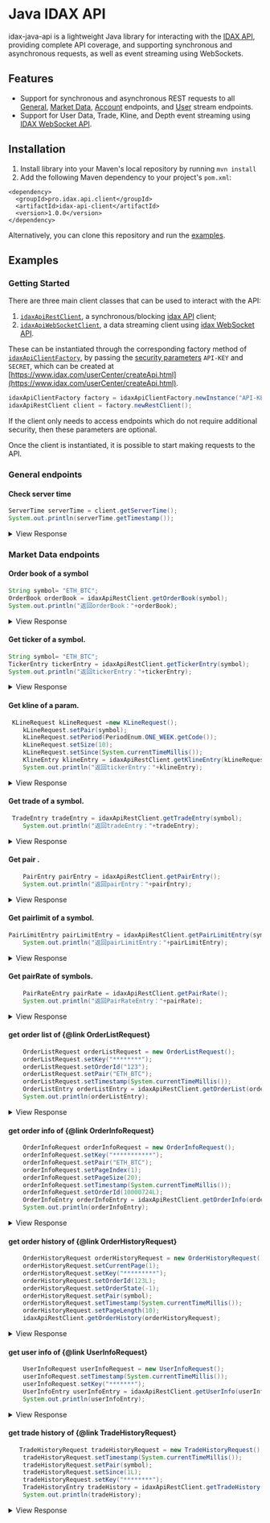 # Java IDAX API

idax-java-api is a lightweight Java library for interacting with the [IDAX API](https://www.idax.com/restapipub.html), providing complete API coverage, and supporting synchronous and asynchronous requests, as well as event streaming using WebSockets.

## Features
* Support for synchronous and asynchronous REST requests to all [General](https://www.idax.com/restapipub.html#user-content-general-endpoints), [Market Data](https://www.idax.com/restapipub.html#user-content-market-data-endpoints), [Account](https://www.idax.com/restapipub.html#user-content-account-endpoints) endpoints, and [User](https://www.idax.com/restapipub.html#user-content-user-data-stream-endpoints) stream endpoints.
* Support for User Data, Trade, Kline, and Depth event streaming using [IDAX WebSocket API](https://www.idax.com/restapipub.html#wss-endpoint).

## Installation
1. Install library into your Maven's local repository by running `mvn install`
2. Add the following Maven dependency to your project's `pom.xml`:
```
<dependency>
  <groupId>pro.idax.api.client</groupId>
  <artifactId>idax-api-client</artifactId>
  <version>1.0.0</version>
</dependency>
```

Alternatively, you can clone this repository and run the [examples](https://github.com/joaopsilva/idax-java-api/tree/master/src/test/java/com/idax/api/examples).

## Examples

### Getting Started

There are three main client classes that can be used to interact with the API:

1. [`idaxApiRestClient`](https://github.com/joaopsilva/idax-java-api/blob/master/src/main/java/com/idax/api/client/idaxApiRestClient.java), a synchronous/blocking [idax API](https://www.idax.com/restapipub.html) client;
2. [`idaxApiWebSocketClient`](https://github.com/joaopsilva/idax-java-api/blob/master/src/main/java/com/idax/api/client/idaxApiWebSocketClient.java), a data streaming client using [idax WebSocket API](https://www.idax.com/restapipub.html#wss-endpoint).

These can be instantiated through the corresponding factory method of [`idaxApiClientFactory`](https://github.com/joaopsilva/idax-java-api/blob/master/src/main/java/com/idax/api/client/idaxApiClientFactory.java), by passing the [security parameters](https://www.idax.com/restapipub.html#user-content-endpoint-security-type) `API-KEY` and `SECRET`, which can be created at [https://www.idax.com/userCenter/createApi.html](https://www.idax.com/userCenter/createApi.html).

```java
idaxApiClientFactory factory = idaxApiClientFactory.newInstance("API-KEY", "SECRET");
idaxApiRestClient client = factory.newRestClient();
```

If the client only needs to access endpoints which do not require additional security, then these parameters are optional.

Once the client is instantiated, it is possible to start making requests to the API.

### General endpoints


#### Check server time
```java
ServerTime serverTime = client.getServerTime();
System.out.println(serverTime.getTimestamp());
```
<details>
 <summary>View Response</summary>
 
```java
1508380346873
```
</details>

### Market Data endpoints

#### Order book of a symbol
```java
String symbol= "ETH_BTC";
OrderBook orderBook = idaxApiRestClient.getOrderBook(symbol);
System.out.println("返回orderBook："+orderBook);
```
<details>
 <summary>View Response</summary>
 
 ```java
```
</details>

#### Get ticker of a symbol.
```java
String symbol= "ETH_BTC";
TickerEntry tickerEntry = idaxApiRestClient.getTickerEntry(symbol);
System.out.println("返回tickerEntry："+tickerEntry);
```
<details>
 <summary>View Response</summary>
 
 ```java
返回tickerEntry：
TickerEntry{timestamp=1544008209324, code='10000', msg='Successful request processing', 
ticker=[Ticker(symbol=null, lastPrice=null, bidPrice=null, askPrice=null, 
open=0.99990000, high=11.00000000, low=0.05011800, last=11.00000000, vol=1094.37100000)]}
```
</details>

#### Get kline of a param.
```java
 KLineRequest kLineRequest =new KLineRequest();
    kLineRequest.setPair(symbol);
    kLineRequest.setPeriod(PeriodEnum.ONE_WEEK.getCode());
    kLineRequest.setSize(10);
    kLineRequest.setSince(System.currentTimeMillis());
    KlineEntry klineEntry = idaxApiRestClient.getKlineEntry(kLineRequest);
    System.out.println("返回tickerEntry："+klineEntry);
```
<details>
 <summary>View Response</summary>
 
 ```java
返回tickerEntry：
KlineEntry{timestamp=null, code='10000', 
kline=[[1538352000000,"0.04154200","1000000.00000000","0.04153100","0.04153900",
"95591.02800000"],[1543190400000,"0.05011800","11.00000000","0.05011800","11.00000000","31681.76300000"], 
[1543795200000,"0.05011800","11.00000000","0.05011800","11.00000000","1097.37100000"]]}
 
```
</details>

#### Get trade of a symbol.
```java
 TradeEntry tradeEntry = idaxApiRestClient.getTradeEntry(symbol);
    System.out.println("返回tradeEntry："+tradeEntry);
```
<details>
 <summary>View Response</summary>
 
 ```java
返回tradeEntry：
TradeEntry{code='10000', msg='Successful request processing',
 trades=[ Trade{timestamp=1542969741000, price='11.00000000', 
 id='7467ced9-d8b7-4d3c-8b3e-bdbe8939fa69', quantity='1000.00000000', maker='Buy'},
  Trade{timestamp=1543217526000, price='0.05011800', id='1183119a-d130-4591-9dcd-4af388a8a427', quantity='5.00000000', maker='Sell'}, Trade{timestamp=1543217591000, price='0.05011800', id='46dbcd39-95cf-4395-b642-35cc54073f79', quantity='2.00000000', maker='Sell'}, Trade{timestamp=1543225554000, price='11.00000000', id='aec3a971-2922-4758-825b-1d33dcbc5e05', quantity='1132.052', maker='Buy'}, Trade{timestamp=1543308305000, price='0.05011800', id='2bdbc36b-c969-48b6-927c-b810e834c6df', quantity='25019.91600000', maker='Sell'}, Trade{timestamp=1543312142000, price='11.00000000', id='75887abc-b1ae-4121-ac27-d590132e2776', quantity='0.069', maker='Buy'}, Trade{timestamp=1543312180000, price='11.00000000', id='dc2240a7-c98f-4aca-8db0-a9549c64d993', quantity='0.041', maker='Buy'}, Trade{timestamp=1543312272000, price='11.00000000', id='b3106776-7db4-439e-808e-52d493da3af9', quantity='2501.27', maker='Buy'}, Trade{timestamp=1543312371000, price='11.00000000', id='3abe5ce1-3b84-47c8-a669-cd22ecbb0607', quantity='6.06', maker='Buy'}, Trade{timestamp=1543312501000, price='0.05011800', id='feceb422-a4db-4878-a9f6-ca0d1d5ce955', quantity='1.00000000', maker='Sell'}, Trade{timestamp=1543390444000, price='0.05011800', id='a95c169e-ae0d-406f-a5a9-5304897591f5', quantity='5.00000000', maker='Sell'}, Trade{timestamp=1543390462000, price='0.05011800', id='f433b81e-e3a1-4ba5-bc22-f02f5c7f5125', quantity='10.00000000', maker='Sell'}, Trade{timestamp=1543390723000, price='0.05011800', id='f73fa870-20bf-4a0a-9df3-11364f31bc4d', quantity='5.00000000', maker='Sell'}, Trade{timestamp=1543390808000, price='0.05011800', id='ac06fa1d-46d0-468e-be5f-99199998a355', quantity='10.00000000', maker='Sell'}, Trade{timestamp=1543392562000, price='0.05011800', id='f54b735a-49cd-4143-a4de-891eca373202', quantity='0.65600000', maker='Sell'}, Trade{timestamp=1543458097000, price='0.05011800', id='c15b9537-9bfa-4b1a-af61-bb8ac0ee9d53', quantity='10.00000000', maker='Sell'}, Trade{timestamp=1543458119000, price='0.05011800', id='856bd876-f7c2-4325-9916-cbbde435e646', quantity='5.00000000', maker='Sell'}, Trade{timestamp=1543474049000, price='11.00000000', id='a209f01f-a1f7-4d6e-b2bc-e98c2d38f4ed', quantity='0.009', maker='Buy'}, Trade{timestamp=1543475061000, price='11.00000000', id='5b73fde5-f802-47ad-9d25-daf7159f7a67', quantity='0.09', maker='Buy'}, Trade{timestamp=1543475255000, price='11.00000000', id='961b1271-b317-4984-892b-d85c00d65959', quantity='674.791', maker='Buy'}, Trade{timestamp=1543475306000, price='0.05011800', id='086fad87-f306-4d05-b5e2-f6df587e23d6', quantity='0.00300000', maker='Sell'}, Trade{timestamp=1543475907000, price='11.00000000', id='a264570d-3875-4bc0-9931-aea54ff600ad', quantity='0.009', maker='Buy'}, Trade{timestamp=1543475943000, price='11.00000000', id='4611c8d7-0e07-4a5e-a00e-74d0adb72339', quantity='0.009', maker='Buy'}, Trade{timestamp=1543475986000, price='11.00000000', id='6fda6b53-0d74-40fa-bbdc-99eb5c8e4464', quantity='0.009', maker='Buy'}, Trade{timestamp=1543476776000, price='0.05011800', id='8baba86e-47c9-47df-a982-c0672ebba4c3', quantity='0.00200000', maker='Sell'}, Trade{timestamp=1543477082000, price='0.05011800', id='8dd70e58-909a-49f7-9679-ba20a2071e2c', quantity='10.00000000', maker='Sell'}, Trade{timestamp=1543477141000, price='11.00000000', id='26a6d1a8-e2eb-4e10-ba3c-45849273782b', quantity='0.234', maker='Buy'}, Trade{timestamp=1543477212000, price='0.05011800', id='b2a49b37-0fbf-48e5-bac6-d358551b1e2b', quantity='0.00100000', maker='Sell'}, Trade{timestamp=1543477237000, price='11.00000000', id='2f804288-a46c-4ab5-8b12-793ea1ff6f95', quantity='0.294', maker='Buy'}, Trade{timestamp=1543477621000, price='11.00000000', id='82c2f7d2-363e-45ca-92d2-384861578c5f', quantity='0.009', maker='Buy'}, Trade{timestamp=1543478352000, price='0.05011800', id='1b672cf7-d643-41e1-b352-b8447790802f', quantity='5.00000000', maker='Sell'}, Trade{timestamp=1543478426000, price='11.00000000', id='13a5677b-2c33-4d1a-999d-083553ff2945', quantity='5.00000000', maker='Buy'}, Trade{timestamp=1543482833000, price='11.00000000', id='aa19f763-aac0-433f-86dc-a4b358937efa', quantity='0.10000000', maker='Buy'}, Trade{timestamp=1543482852000, price='11.00000000', id='86a04453-d815-4034-a361-503f92a4807f', quantity='0.009', maker='Buy'}, Trade{timestamp=1543484376000, price='11.00000000', id='ad3ca337-f214-45ea-8dd6-4627939571be', quantity='0.009', maker='Buy'}, Trade{timestamp=1543485180000, price='0.05011800', id='19e16d1d-9fb7-4495-aded-0dd41ba2408b', quantity='0.52300000', maker='Sell'}, Trade{timestamp=1543485225000, price='11.00000000', id='542b437b-ec9b-423e-a974-9b6aeb4d562f', quantity='0.009', maker='Buy'}, Trade{timestamp=1543492440000, price='11.00000000', id='d4a924ba-be74-4d87-9ad1-7bf184dd802e', quantity='0.009', maker='Buy'}, Trade{timestamp=1543493672000, price='11.00000000', id='5db2f94e-d8b2-4be7-80d4-daca32176bb3', quantity='0.009', maker='Buy'}, Trade{timestamp=1543557413000, price='11.00000000', id='e5e66ca8-ac45-42c8-83b4-4cca85006f01', quantity='1874.94000000', maker='Buy'}, Trade{timestamp=1543559294000, price='11.00000000', id='ee8a8060-c168-4073-be2b-ca599359bfcb', quantity='397.63100000', maker='Sell'}, Trade{timestamp=1543822196000, price='0.05011800', id='7f4eb624-f087-40c2-a45a-70f8577c389d', quantity='1.00000000', maker='Sell'}, Trade{timestamp=1543830894000, price='11.00000000', id='4118baee-7cb2-480c-8747-770d8877cafa', quantity='1.00000000', maker='Buy'}, Trade{timestamp=1543893706000, price='0.05011800', id='bd9e529d-9cf8-4db9-84cf-27df64c78efe', quantity='1.00000000', maker='Sell'}, Trade{timestamp=1543988585000, price='0.99990000', id='fd3a22ea-80e9-4b95-8ab6-d0c7273f100e', quantity='2.00000000', maker='Sell'}, Trade{timestamp=1543988596000, price='0.99990000', id='a990265d-e48b-4fcc-8dae-bcd551e274c5', quantity='2.00000000', maker='Sell'}, Trade{timestamp=1543991596000, price='11.00000000', id='e95a385f-23be-48a9-9142-178d93ab918a', quantity='0.181', maker='Buy'}, Trade{timestamp=1543991650000, price='11.00000000', id='b5990786-0b29-405c-8a66-8d2e311d0945', quantity='0.181', maker='Buy'}, Trade{timestamp=1543992087000, price='3.00000000', id='b2e7927f-d19d-4505-988b-396695163fc1', quantity='2.00000000', maker='Sell'}, Trade{timestamp=1543992107000, price='3.00000000', id='f400c5ea-c7bc-477f-9f61-a8aba4579ed1', quantity='1.00000000', maker='Sell'}, Trade{timestamp=1543992107000, price='0.99990000', id='b31f64ed-71ea-4f80-a789-c844bcae1b37', quantity='1.00000000', maker='Sell'}, Trade{timestamp=1543992114000, price='0.99990000', id='4349461a-4353-4ce6-9a3a-ed7085769a5d', quantity='33.00000000', maker='Sell'}, Trade{timestamp=1543992121000, price='0.99990000', id='ff6162be-ce85-435c-968a-4b88eec8e921', quantity='62.00000000', maker='Sell'}, Trade{timestamp=1543992121000, price='0.99990000', id='fb22c539-d368-43b2-a509-c699208aca59', quantity='2.00000000', maker='Sell'}, Trade{timestamp=1543992121000, price='0.05011800', id='48f34fdf-b6ed-4c5e-b6bd-d793a69ffbae', quantity='936.00000000', maker='Sell'}, Trade{timestamp=1543992131000, price='0.05011800', id='a35f58eb-34ee-40d6-985d-1b309e5955c4', quantity='33.00000000', maker='Sell'}, Trade{timestamp=1543995899000, price='0.05011800', id='c34eb793-0e14-4bc6-aa80-31dfb937703d', quantity='20.00000000', maker='Sell'}, Trade{timestamp=1544005121000, price='11.00000000', id='bb52075d-2b3e-4009-9134-37a2b725e49e', quantity='0.009', maker='Buy'}]}

```
</details>

#### Get pair .
```java
    PairEntry pairEntry = idaxApiRestClient.getPairEntry();
    System.out.println("返回pairEntry："+pairEntry);
```
<details>
 <summary>View Response</summary>
 
 ```java
返回pairEntry：
PairEntry{code='10000', msg='Successful request processing', 
pairs=[ETC_USDT, BTM_ETH, ETC_ETH, COS_ETH, BTS_USDT, TRX_BTC, STORJ_BTC,
GUPASS_ETH, AE_BTC, LTC_ETH, ABTC_BTC, SW_ETH, LRC_ETH, OMG_BTC, ETC_BTC, BTC_USDT, XRP_BTC,
 LTC_USDT, ABTC_ETH, BCH_ETH, EOS_ETH, XRP_USDT, SNT_BTC, ETH_USDT, STORJ_ETH, BCH_BTC, SPD_ETH, 
 ZAT_ETH, OMG_ETH, ETH_BTC, XRP_ETH, ZAT_USDT]}
```
</details>

#### Get pairlimit of a symbol.
```java
PairLimitEntry pairLimitEntry = idaxApiRestClient.getPairLimitEntry(symbol);
    System.out.println("返回pairLimitEntry："+pairLimitEntry);
```
<details>
 <summary>View Response</summary>
 
 ```java
返回pairLimitEntry：
PairLimitEntry{code='10000', msg='Successful request processing', 
pairRuleVo=[PairRule{pairName='BTS_ETH', maxAmount='100000000.00000000', minAmount='0.00010000', priceDecimalPlace=8, qtyDecimalPlace=0}, PairRule{pairName='SNT_ETH', maxAmount='10000000.00000000', minAmount='0.00100000', priceDecimalPlace=8, qtyDecimalPlace=3}, PairRule{pairName='LTC_BTC', maxAmount='1000000.00000000', minAmount='0.00010000', priceDecimalPlace=8, qtyDecimalPlace=0}, PairRule{pairName='SFU_BTC', maxAmount='1000000000000000.0', minAmount='0.001', priceDecimalPlace=8, qtyDecimalPlace=3}, PairRule{pairName='TRX_ETH', maxAmount='100.00000000', minAmount='0.00000000', priceDecimalPlace=8, qtyDecimalPlace=3}, PairRule{pairName='AAA_BTC', maxAmount='10000.00000000', minAmount='0.00100000', priceDecimalPlace=8, qtyDecimalPlace=2}, PairRule{pairName='BTM_BTC', maxAmount='10000000.00000000', minAmount='0.00100000', priceDecimalPlace=6, qtyDecimalPlace=3}, PairRule{pairName='AE_ETH', maxAmount='100000000.00000000', minAmount='0.00100000', priceDecimalPlace=8, qtyDecimalPlace=3}, PairRule{pairName='EOS_BTC', maxAmount='1000000000.00000000', minAmount='0.00000001', priceDecimalPlace=8, qtyDecimalPlace=3}, PairRule{pairName='BTS_BTC', maxAmount='10000.00000000', minAmount='0.00100000', priceDecimalPlace=8, qtyDecimalPlace=0}, PairRule{pairName='BCH_USDT', maxAmount='10000000.0', minAmount='0.001', priceDecimalPlace=2, qtyDecimalPlace=3}, PairRule{pairName='LRC_BTC', maxAmount='1000.00000000', minAmount='0.00100000', priceDecimalPlace=8, qtyDecimalPlace=3}, PairRule{pairName='SW_BTC', maxAmount='100.00000000', minAmount='0.00100000', priceDecimalPlace=8, qtyDecimalPlace=4}, PairRule{pairName='ZAT_BTC', maxAmount='100.00000000', minAmount='0.00100000', priceDecimalPlace=8, qtyDecimalPlace=5}, PairRule{pairName='SDL_ETH', maxAmount='10000000.00000000', minAmount='100.00000000', priceDecimalPlace=6, qtyDecimalPlace=0}, PairRule{pairName='FTL_ETH', maxAmount='10000000.00000000', minAmount='100.00000000', priceDecimalPlace=8, qtyDecimalPlace=0}, PairRule{pairName='SPD_BTC', maxAmount='10.00000000', minAmount='0.00000000', priceDecimalPlace=0, qtyDecimalPlace=0}, PairRule{pairName='ETC_USDT', maxAmount='1000000.00000000', minAmount='0.00010000', priceDecimalPlace=4, qtyDecimalPlace=2}, PairRule{pairName='BTM_ETH', maxAmount='10000000.00000000', minAmount='0.00100000', priceDecimalPlace=6, qtyDecimalPlace=3}, PairRule{pairName='ETC_ETH', maxAmount='10000000.0', minAmount='0.0001', priceDecimalPlace=8, qtyDecimalPlace=2}, PairRule{pairName='COS_ETH', maxAmount='10000000.00000000', minAmount='100.00000000', priceDecimalPlace=6, qtyDecimalPlace=3}, PairRule{pairName='BTS_USDT', maxAmount='10000000.00000000', minAmount='0.00100000', priceDecimalPlace=8, qtyDecimalPlace=0}, PairRule{pairName='TRX_BTC', maxAmount='100.00000000', minAmount='0.00000000', priceDecimalPlace=8, qtyDecimalPlace=3}, PairRule{pairName='STORJ_BTC', maxAmount='1000000.00000000', minAmount='0.00100000', priceDecimalPlace=8, qtyDecimalPlace=3}, PairRule{pairName='GUPASS_ETH', maxAmount='1000.00000000', minAmount='0.01000000', priceDecimalPlace=8, qtyDecimalPlace=0}, PairRule{pairName='AE_BTC', maxAmount='1000000.00000000', minAmount='0.00100000', priceDecimalPlace=8, qtyDecimalPlace=3}, PairRule{pairName='LTC_ETH', maxAmount='1000000.00000000', minAmount='0.00010000', priceDecimalPlace=8, qtyDecimalPlace=0}, PairRule{pairName='ABTC_BTC', maxAmount='1000.00000000', minAmount='0.00000000', priceDecimalPlace=8, qtyDecimalPlace=3}, PairRule{pairName='SW_ETH', maxAmount='1000.00000000', minAmount='0.00100000', priceDecimalPlace=8, qtyDecimalPlace=4}, PairRule{pairName='LRC_ETH', maxAmount='100000.00000000', minAmount='0.00100000', priceDecimalPlace=8, qtyDecimalPlace=3}, PairRule{pairName='OMG_BTC', maxAmount='10000000.00000000', minAmount='0.00100000', priceDecimalPlace=8, qtyDecimalPlace=8}, PairRule{pairName='ETC_BTC', maxAmount='1000000.0', minAmount='0.0001', priceDecimalPlace=8, qtyDecimalPlace=2}, PairRule{pairName='BTC_USDT', maxAmount='100000.00000000', minAmount='0.00100000', priceDecimalPlace=2, qtyDecimalPlace=6}, PairRule{pairName='XRP_BTC', maxAmount='10000000.00000000', minAmount='0.00010000', priceDecimalPlace=8, qtyDecimalPlace=0}, PairRule{pairName='LTC_USDT', maxAmount='0.00000000', minAmount='0.00000000', priceDecimalPlace=0, qtyDecimalPlace=0}, PairRule{pairName='ABTC_ETH', maxAmount='1000.00000000', minAmount='0.00000000', priceDecimalPlace=8, qtyDecimalPlace=3}, PairRule{pairName='BCH_ETH', maxAmount='10000000.0', minAmount='0.0001', priceDecimalPlace=8, qtyDecimalPlace=3}, PairRule{pairName='EOS_ETH', maxAmount='100000000.00000000', minAmount='0.00100000', priceDecimalPlace=6, qtyDecimalPlace=3}, PairRule{pairName='XRP_USDT', maxAmount='10000000000000.00000000', minAmount='0.00010000', priceDecimalPlace=5, qtyDecimalPlace=0}, 
PairRule{pairName='SNT_BTC', maxAmount='10000000.00000000', minAmount='0.0000001', priceDecimalPlace=8, qtyDecimalPlace=3}, PairRule{pairName='ETH_USDT', maxAmount='100000.00000000', minAmount='0.00100000', priceDecimalPlace=2, qtyDecimalPlace=5}, PairRule{pairName='STORJ_ETH', maxAmount='100000000.00000000', minAmount='0.00100000', priceDecimalPlace=8, qtyDecimalPlace=3}, PairRule{pairName='BCH_BTC', maxAmount='10000000.00000000', minAmount='0.00010000', priceDecimalPlace=6, qtyDecimalPlace=3}, PairRule{pairName='SPD_ETH', maxAmount='100.00000000', minAmount='0.00100000', priceDecimalPlace=8, qtyDecimalPlace=3}, PairRule{pairName='ZAT_ETH', maxAmount='1000.00000000', minAmount='0.00100000', priceDecimalPlace=8, qtyDecimalPlace=0}, PairRule{pairName='OMG_ETH', maxAmount='100000000.00000000', minAmount='0.00100000', priceDecimalPlace=8, qtyDecimalPlace=8}, PairRule{pairName='ETH_BTC', maxAmount='1000000000000.00000000', minAmount='0.00100000', priceDecimalPlace=6, qtyDecimalPlace=3}
]}
```
</details>

#### Get pairRate of  symbols.
```java
    PairRateEntry pairRate = idaxApiRestClient.getPairRate();
    System.out.println("返回PairRateEntry："+pairRate);
```
<details>
 <summary>View Response</summary>
 
 ```java
返回PairRateEntry：
PairRateEntry(code=10000, msg=Successful request processing, 
marketValuationCnies=[PairRate(coinName=BTC, cny=26635.3970061, usd=3882.54114341), 
PairRate(coinName=ETH, cny=740.69523754, usd=107.968345049), PairRate(coinName=USDT, cny=6.8266493876, usd=0.9950948774)])

```
</details>

#### get order list of {@link OrderListRequest}
```java
    OrderListRequest orderListRequest = new OrderListRequest();
    orderListRequest.setKey("********");
    orderListRequest.setOrderId("123");
    orderListRequest.setPair("ETH_BTC");
    orderListRequest.setTimestamp(System.currentTimeMillis());
    OrderListEntry orderListEntry = idaxApiRestClient.getOrderList(orderListRequest);
    System.out.println(orderListEntry);
```
<details>
 <summary>View Response</summary>
 
 ```java
 OrderListEntry(code=10000, msg=Successful request processing, orders=[])
```
</details>

#### get order info  of {@link OrderInfoRequest}
```java
    OrderInfoRequest orderInfoRequest = new OrderInfoRequest();
    orderInfoRequest.setKey("***********");
    orderInfoRequest.setPair("ETH_BTC");
    orderInfoRequest.setPageIndex(1);
    orderInfoRequest.setPageSize(20);
    orderInfoRequest.setTimestamp(System.currentTimeMillis());
    orderInfoRequest.setOrderId(10000724L);
    OrderInfoEntry orderInfoEntry = idaxApiRestClient.getOrderInfo(orderInfoRequest);
    System.out.println(orderInfoEntry);
```
<details>
 <summary>View Response</summary>
 
 ```java
OrderInfoEntry(code=10000, msg=Successful request processing, total=0, orders=[])
```
</details>

#### get order history of {@link OrderHistoryRequest}
```java
    OrderHistoryRequest orderHistoryRequest = new OrderHistoryRequest();
    orderHistoryRequest.setCurrentPage(1);
    orderHistoryRequest.setKey("*********");
    orderHistoryRequest.setOrderId(123L);
    orderHistoryRequest.setOrderState(-1);
    orderHistoryRequest.setPair(symbol);
    orderHistoryRequest.setTimestamp(System.currentTimeMillis());
    orderHistoryRequest.setPageLength(10);
    idaxApiRestClient.getOrderHistory(orderHistoryRequest);
```
<details>
 <summary>View Response</summary>
 
 ```java
{"code":10000,"msg":"Successful request processing","currentPage":1,"pageLength":10,"orders":[],"total":0}
```
</details>

#### get user info of {@link UserInfoRequest}
```java
    UserInfoRequest userInfoRequest = new UserInfoRequest();
    userInfoRequest.setTimestamp(System.currentTimeMillis());
    userInfoRequest.setKey("*******");
    UserInfoEntry userInfoEntry = idaxApiRestClient.getUserInfo(userInfoRequest);
    System.out.println(userInfoEntry);
```
<details>
 <summary>View Response</summary>
 
 ```java
UserInfoEntry(code=10000, msg=Successful request processing, total={"BTS":"100000.00000000","VEX":"1.53442480","TRXold":"100000.00000000","ABTC":"100000.00000000","CNY":"100000.00000000","NFF":"0.00000000","SNT":"100000.00000000","SEER":"100000.00000000","SDL":"100000.00000000","AE":"100000.00000000","SW":"100000.00000000","COS":"100000.00000000","EOS":"100000.00000000","OMG":"100000.00000000","DCN":"100000.00000000","BTC":"100000.00000000","FUNDZ":"100000.00000000","ETH":"100000.00000000","NEO":"100000.00000000","BTM":"100000.00000000","OCN":"100000.00000000","XAC":"100000.00000000","LRC":"100000.00000000","MTC":"100000.00000000","STORJ":"100000.00000000","FTL":"100000.00000000"}, free={"BTS":"100000.00000000","VEX":"1.53442480","TRXold":"100000.00000000","ABTC":"100000.00000000","CNY":"100000.00000000","NFF":"0.00000000","SNT":"100000.00000000","SEER":"100000.00000000","SDL":"100000.00000000","AE":"100000.00000000","SW":"100000.00000000","COS":"100000.00000000","EOS":"100000.00000000","OMG":"100000.00000000","DCN":"100000.00000000","BTC":"99999.94378999","FUNDZ":"100000.00000000","ETH":"100000.11000000","NEO":"100000.00000000","BTM":"100000.00000000","OCN":"100000.00000000","XAC":"100000.00000000","LRC":"100000.00000000","MTC":"100000.00000000","STORJ":"100237.00000000","FTL":"100000.00000000"}, freezed={"BTS":"0.00000000","VEX":"0.00000000","TRXold":"0.00000000","ABTC":"0.00000000","CNY":"0.00000000","NFF":"0.00000000","SNT":"0.00000000","SEER":"0.00000000","SDL":"0.00000000","AE":"0.00000000","SW":"0.00000000","COS":"0.00000000","EOS":"0.00000000","OMG":"0.00000000","DCN":"0.00000000","BTC":"0.05621001","FUNDZ":"0.00000000","ETH":"-0.11000000","NEO":"0.00000000","BTM":"0.00000000","OCN":"0.00000000","XAC":"0.00000000","LRC":"0.00000000","MTC":"0.00000000","STORJ":"-237.00000000","FTL":"0.00000000"})

```
</details>

#### get trade history of {@link TradeHistoryRequest}
```java
   TradeHistoryRequest tradeHistoryRequest = new TradeHistoryRequest();
    tradeHistoryRequest.setTimestamp(System.currentTimeMillis());
    tradeHistoryRequest.setPair(symbol);
    tradeHistoryRequest.setSince(1L);
    tradeHistoryRequest.setKey("********");
    TradeHistoryEntry tradeHistory = idaxApiRestClient.getTradeHistory(tradeHistoryRequest);
    System.out.println(tradeHistory);
```
<details>
 <summary>View Response</summary>
 
 ```java
TradeHistoryEntry(code=10000, msg=Successful request processing, trades=[])
```


#### order place in Idax of {@link PlaceOrderRequest}

```java
    PlaceOrderRequest placeOrderRequest = new PlaceOrderRequest();
    placeOrderRequest.setPair(symbol);
    placeOrderRequest.setTimestamp(System.currentTimeMillis());
    placeOrderRequest.setAmount(2d);
    placeOrderRequest.setPrice(2d);
    placeOrderRequest.setOrderType(OrderTypeEnum.LIMIT.getCode());
    placeOrderRequest.setOrderSide(OrderSideEnum.BUY.getCode());
    placeOrderRequest.setKey("********");
    PlaceOrderEntry placeOrderEntry = idaxApiRestClient.placeOrder(placeOrderRequest);
    System.out.println(placeOrderEntry);
```
<details>
 <summary>View Response</summary>
 
 ```java
PlaceOrderEntry(code=10000, msg=Successful request processing, orderId=2000000000004975822)
```
</details>

#### cancel order in Idax of{@link CancelOrderRequest}
```java
    CancelOrderRequest cancelOrderRequest = new CancelOrderRequest();
    cancelOrderRequest.setKey("**********");
    cancelOrderRequest.setTimestamp(System.currentTimeMillis());
    cancelOrderRequest.setOrderId("2000000000004975822");
    CancelOrderEntry cancelOrderEntry = idaxApiRestClient.cancelOrder(cancelOrderRequest);
    System.out.println(cancelOrderEntry);
```
<details>
 <summary>View Response</summary>
 
 ```java
CancelOrderEntry(code=10000, msg=Successful request processing, accepted=2000000000004975822)
```
</details>


### WebSocket API

#### Initialize the WebSocket client
```java
     IdaxApiWebSocketClient client = IdaxApiClientFactory.newInstance().newWebSocketClient();
```

User needs to be aware that REST symbols which are `upper case` differ from WebSocket symbols which must be `lower case`.
In scenario of subscription with upper case styled symbol, server will return no error and subscribe to given channel - however, no events will be pushed.   

#### Handling web socket errors

Each of the methods on `idaxApiWebSocketClient`, which opens a new web socket, takes a `idaxApiCallback`, which is
called for each event received from the idax servers. 

The `idaxApiCallback` interface also has a `onFailure(Throwable)` method, which, optionally, can be implemented to 
receive notifications if the web-socket fails, e.g. disconnection.   

#### Closing web sockets

Each of the methods on `idaxApiWebSocketClient`, which opens a new web socket, also returns a `Closeable`.
This `Closeable` can be used to close the underlying web socket and free any associated resources, e.g.

```java
Closeable closeable = client.onDepthXEvent(symbol, response -> System.out.println(JSON.toJSONString(response)));
 closeable.close();
```

#### Open a new web socket to receive {@link DepthEvent depthEvents} on a callback
```java
 String symbol = "ETH_BTC";
 client.onDepthXEvent(symbol, response -> System.out.println(JSON.toJSONString(response)));
```
<details>
 <summary>View Response</summary>
 
 ```java
{"channel":"idax_sub_eth_btc_depth","data":[{"asks":[["11.00000000","1873.56000000"],["11.00000600","18524.80000000"],["1000000.00000000","2.90000000"],["10000000000000.00000000","0.00200000"]],"bids":[["0.05011800","3553184.18100000"],["0.05011200","419.40000000"],["0.04160000","124.00000000"],["0.04154000","975.87900000"],["0.04153900","465.00000000"],["0.04153700","151.00000000"],["0.04153600","1950.00000000"],["0.04153500","59767.12400000"],["0.04153100","4410.84200000"],["0.04153000","23.50000000"],["0.04151700","971.69000000"],["0.04148200","918.56800000"],["0.04144900","101.40600000"],["0.04142800","18.36500000"],["0.04095500","5.80000000"],["0.04095400","2.00000000"],["0.04095300","5.00000000"],["0.04094000","2.05000000"],["0.04093900","87.03600000"],["0.04093800","203.93200000"],["0.04092600","64.77200000"],["0.04092500","2.00000000"],["0.04092300","16.80300000"],["0.04092200","12.22100000"],["0.04092100","1.81800000"],["0.04092000","5.00800000"],["0.04091900","8.37300000"],["0.04091800","1.51800000"],["0.04091700","0.81800000"],["0.04091600","1.92000000"],["0.04091500","5.51200000"],["0.04091400","15.35800000"],["0.04091100","4.50000000"],["0.04090900","3.00000000"],["0.04090600","1.92000000"],["0.04090500","91.00000000"],["0.04090400","8.55000000"],["0.04090100","3.00500000"],["0.04090000","25.79400000"],["0.04089900","2.92000000"],["0.04089800","0.12800000"],["0.04089600","23.22200000"],["0.04089500","15.48500000"],["0.04089400","2.50000000"],["0.04089200","3.76900000"],["0.04089100","7.00000000"],["0.04089000","0.50000000"],["0.04088900","1.94800000"],["0.04088800","0.62000000"],["0.04088700","0.51000000"],["0.04088600","0.50000000"],["0.04088300","16.66800000"],["0.04088200","8.81900000"],["0.04088100","2.00000000"],["0.04088000","0.50000000"],["0.04087800","0.40000000"],["0.04087600","1.05900000"],["0.04086600","0.84600000"],["0.04086500","1.20000000"],["0.04086200","0.05000000"],["0.04085900","2.50000000"],["0.04085500","2.25300000"],["0.04085400","18.82400000"],["0.04085300","0.50000000"],["0.04085200","0.50000000"],["0.04085000","3.55500000"],["0.04084600","0.50000000"],["0.04084500","2.69300000"],["0.04083600","10.21000000"],["0.04082700","3.50000000"],["0.04082600","1.47100000"],["0.04080000","5.00000000"],["0.04079600","10.00000000"],["0.04077800","1.20000000"],["0.03263500","176.25800000"],["0.03249300","0.80600000"],["0.02797100","1.00000000"],["0.02000000","2.10000000"],["0.01153200","2.00000000"],["0.01151700","2.00000000"],["0.00000400","1000.00000000"],["0.00000100","100000000.00000000"],["0.00000001","200000.00000000"],["0.00000000","10010000000000.00000000"]],"timestamp":1544011244403}]}

...
```
</details>

####  Open a new web socket to receive {@link DepthEvent depthEvents} on a callback.
```java
client.onDepthXYEvent(symbol, DepthYEnum.FIFTY.getCode(), 
response -> System.out.println(JSON.toJSONString(response)));
```
<details>
 <summary>View Response</summary>
 
 ```java
{"channel":"idax_sub_eth_btc_depth_50","data":[{"asks":[["11.00000000","1873.56000000"],["11.00000600","18524.80000000"],["1000000.00000000","2.90000000"],["10000000000000.00000000","0.00200000"]],"bids":[["0.05011800","3553184.18100000"],["0.05011200","419.40000000"],["0.04160000","124.00000000"],["0.04154000","975.87900000"],["0.04153900","465.00000000"],["0.04153700","151.00000000"],["0.04153600","1950.00000000"],["0.04153500","59767.12400000"],["0.04153100","4410.84200000"],["0.04153000","23.50000000"],["0.04151700","971.69000000"],["0.04148200","918.56800000"],["0.04144900","101.40600000"],["0.04142800","18.36500000"],["0.04095500","5.80000000"],["0.04095400","2.00000000"],["0.04095300","5.00000000"],["0.04094000","2.05000000"],["0.04093900","87.03600000"],["0.04093800","203.93200000"],["0.04092600","64.77200000"],["0.04092500","2.00000000"],["0.04092300","16.80300000"],["0.04092200","12.22100000"],["0.04092100","1.81800000"],["0.04092000","5.00800000"],["0.04091900","8.37300000"],["0.04091800","1.51800000"],["0.04091700","0.81800000"],["0.04091600","1.92000000"],["0.04091500","5.51200000"],["0.04091400","15.35800000"],["0.04091100","4.50000000"],["0.04090900","3.00000000"],["0.04090600","1.92000000"],["0.04090500","91.00000000"],
["0.04090400","8.55000000"],["0.04090100","3.00500000"],["0.04090000","25.79400000"],["0.04089900","2.92000000"],["0.04089800","0.12800000"],["0.04089600","23.22200000"],["0.04089500","15.48500000"],["0.04089400","2.50000000"],["0.04089200","3.76900000"],["0.04089100","7.00000000"],["0.04089000","0.50000000"],["0.04088900","1.94800000"],["0.04088800","0.62000000"],
["0.04088700","0.51000000"]],"timestamp":1544060963241}]}
...
```
</details>

#### Open a new web socket to receive {@link TickerEventEntry tickerEventEntry} on a callback.
```java
client.onTickerEvent(symbol, response -> System.out.println(JSON.toJSONString(response)));
```
<details>
 <summary>View Response</summary>
 
 ```java
{"channel":"idax_sub_eth_btc_ticker","data":[{"high":"11.00000000","last":"11.00000000",
"low":"11.00000000","open":"11.00000000","timestamp":1544054401026,
"vol":"1094.38000000"}]}
```
</details>

#### Open a new web socket to receive {@link KlineEventEntry klineEventEntry} on a callback.

```java
client.onKLineEvent(symbol, PeriodEnum.ONE_WEEK, response -> System.out.println(JSON.toJSONString(response)));
```
<details>
 <summary>View Response</summary>
 
 ```java
{"channel":"idax_sub_eth_btc_kline_1week","code":"00000","data":[]}
...
```
</details>

#### Open a new web socket to receive {@link TradeEventEntry tradeEventEntry} on a callback.

```java
 client.onTradeEvent(symbol, response -> System.out.println(JSON.toJSONString(response)));
```
<details>
 <summary>View Response</summary>
 
 ```java
{"channel":"idax_sub_eth_btc_trades","data":[]}
...
```
</details>


#### Open a new web socket to receive {@link TradeEventEntry tradeEventEntry} on a callback.
Client provides a way for user to subscribe to multiple channels using same websocket - to achieve that user needs to coma-separate symbols as it is in following examples.

````java
       Map<String,Object> param = new HashMap<>();
        param.put("apiKey",key);
        param.put("timestamp",System.currentTimeMillis());
        client.onMyTradeEvent(param,response -> System.out.println(JSON.toJSONString(response)));
````
<details>
 <summary>View Response</summary>
 
 ```java
{"channel":"idax_sub_mytrade","code":"00000","data":[]}
...
```
</details>


#### Open a new web socket to receive {@link MyOrderEntry myOrderEntry} on a callback.
Client provides a way for user to subscribe to multiple channels using same websocket - to achieve that user needs to coma-separate symbols as it is in following examples.

````java
       Map<String,Object> param = new HashMap<>();
        param.put("apiKey",key);
        param.put("timestamp",System.currentTimeMillis());
        client.onMyOrderEvent(param,response -> System.out.println(JSON.toJSONString(response)));
````
<details>
 <summary>View Response</summary>
 
 ```java
{"channel":"idax_sub_myorder","code":"00000","data":
[{"createTime":"2018-08-09T05:41:38","feeRate":0.00200000,"filledAmount":0E-8,"frozen":0.05621001,"id":2000000000000618487,"orderSide":1,"orderState":1,
"orderType":1,"price":0.05500000,"symbol":"ETH_BTC","total":1.02200000,"updateTime":"2018-08-09T05:41:38","userId":3}]}

...
```
</details>

#### Open a new web socket to receive {@link BatchRegisterEventEntry batchRegisterEventEntry} on a callback.
Client provides a way for user to subscribe to multiple channels using same websocket - to achieve that user needs to coma-separate symbols as it is in following examples.

````java
      Map<String,Object> parametersMyTrade = new HashMap<>();
      parametersMyTrade.put("apiKey",key);
      parametersMyTrade.put("timestamp",System.currentTimeMillis());
      Map<String,Object> parametersMyOrder = new HashMap<>();
      parametersMyOrder.put("apiKey",key);
      parametersMyOrder.put("timestamp",System.currentTimeMillis());
      List<Map<String,Object>> param = new ArrayList<>();
      Map<String,Object> depthXMap = new HashMap<>();
      depthXMap.put("eventKey","depthX");
      depthXMap.put("symbol",symbol);
      Map<String,Object> depthXYMap = new HashMap<>();
      depthXYMap.put("eventKey","depthXY");
      depthXYMap.put("symbol",symbol);
      depthXYMap.put("number",DepthYEnum.FIFTY.getCode());
      Map<String,Object> tickerMap = new HashMap<>();
      tickerMap.put("eventKey","ticker");
      tickerMap.put("symbol",symbol);
      Map<String,Object> klineMap = new HashMap<>();
      klineMap.put("eventKey","kline");
      klineMap.put("symbol",symbol);
      klineMap.put("period",PeriodEnum.ONE_WEEK);
      Map<String,Object> tradeMap = new HashMap<>();
      tradeMap.put("eventKey","trade");
      tradeMap.put("symbol",symbol);
      Map<String,Object> myTradeMap = new HashMap<>();
      myTradeMap.put("eventKey","mytrade");
      myTradeMap.put("parameters",parametersMyTrade);
      Map<String,Object> myOrderMap = new HashMap<>();
      myOrderMap.put("eventKey","myorder");
      myOrderMap.put("parameters",parametersMyOrder);
      param.add(depthXMap);
      param.add(depthXYMap);
      param.add(tickerMap);
      param.add(klineMap);
      param.add(tradeMap);
      param.add(myOrderMap);
      param.add(myTradeMap);
      client.onBatchEvent(param,response -> System.out.println(JSON.toJSONString(response)));
````
<details>
 <summary>View Response</summary>
 
 ```java
 [{"channel":"idax_sub_ETH_BTC_depth","event":"addChannel"},{"channel":"idax_sub_ETH_BTC_depth_50","event":"addChannel"},{"channel":"idax_sub_ETH_BTC_ticker","event":"addChannel"},{"channel":"idax_sub_ETH_BTC_kline_ONE_WEEK","event":"addChannel"},{"channel":"idax_sub_ETH_BTC_trades","event":"addChannel"},{"channel":"idax_sub_myorder","event":"addChannel","parameters":{"apiKey":"otcyACN3wfloCLpAHGcf6jIdHErASs4m7Rbi4ei0QgQRI7TwxhF54hJeV905lnkd","sign":"ceee66fd0b5dc61df3f244c220784429b6479b41fef7b5e72dc9fe7c57f152eb","timestamp":1544097366258}},{"channel":"idax_sub_mytrade","event":"addChannel","parameters":{"apiKey":"otcyACN3wfloCLpAHGcf6jIdHErASs4m7Rbi4ei0QgQRI7TwxhF54hJeV905lnkd","sign":"ceee66fd0b5dc61df3f244c220784429b6479b41fef7b5e72dc9fe7c57f152eb","timestamp":1544097366258}}]
{"data":[{"asks":[["11.00000000","34388.31400000"],["11.00000600","18524.80000000"],["1000000.00000000","2.90000000"],["10000000000000.00000000","0.00200000"]],"bids":[["0.05011800","3594404.18100000"],["0.05011200","449.40000000"],["0.04160000","124.00000000"],["0.04154000","975.87900000"],["0.04153900","465.00000000"],["0.04153700","151.00000000"],["0.04153600","1950.00000000"],["0.04153500","59767.12400000"],["0.04153100","4410.84200000"],["0.04153000","23.50000000"],["0.04151700","1083.80600000"],["0.04148200","918.56800000"],["0.04144900","101.40600000"],["0.04142800","18.36500000"],["0.04095500","5.80000000"],["0.04095400","2.00000000"],["0.04095300","5.00000000"],["0.04094000","2.05000000"],["0.04093900","87.03600000"],["0.04093800","203.93200000"],["0.04092600","64.77200000"],["0.04092500","2.00000000"],["0.04092300","16.80300000"],["0.04092200","12.22100000"],["0.04092100","1.81800000"],["0.04092000","5.00800000"],["0.04091900","8.37300000"],["0.04091800","1.51800000"],["0.04091700","0.81800000"],["0.04091600","1.92000000"],["0.04091500","5.51200000"],["0.04091400","15.35800000"],["0.04091100","4.50000000"],["0.04090900","3.00000000"],["0.04090600","1.92000000"],["0.04090500","91.00000000"],["0.04090400","8.55000000"],["0.04090100","3.00500000"],["0.04090000","25.79400000"],["0.04089900","2.92000000"],["0.04089800","0.12800000"],["0.04089600","23.22200000"],["0.04089500","15.48500000"],["0.04089400","2.50000000"],["0.04089200","3.76900000"],["0.04089100","7.00000000"],["0.04089000","0.50000000"],["0.04088900","1.94800000"],["0.04088800","0.62000000"],["0.04088700","0.51000000"],["0.04088600","0.50000000"],["0.04088300","16.66800000"],["0.04088200","8.81900000"],["0.04088100","2.00000000"],["0.04088000","0.50000000"],["0.04087800","0.40000000"],["0.04087600","1.05900000"],["0.04086600","0.84600000"],["0.04086500","1.20000000"],["0.04086200","0.05000000"],["0.04085900","2.50000000"],["0.04085500","2.25300000"],["0.04085400","18.82400000"],["0.04085300","0.50000000"],["0.04085200","0.50000000"],["0.04085000","3.55500000"],["0.04084600","0.50000000"],["0.04084500","2.69300000"],["0.04083600","10.21000000"],["0.04082700","3.50000000"],["0.04082600","1.47100000"],["0.04080000","5.00000000"],["0.04079600","10.00000000"],["0.04077800","1.20000000"],["0.03263500","176.25800000"],["0.03249300","0.80600000"],["0.02797100","1.00000000"],["0.02000000","2.10000000"],["0.01153200","2.00000000"],["0.01151700","2.00000000"],["0.00000400","1000.00000000"],["0.00000100","100000000.00000000"],["0.00000001","200000.00000000"],["0.00000000","10010000000000.00000000"]],"timestamp":1544097424028}]}
{"data":[{"asks":[["11.00000000","34388.31400000"],["11.00000600","18524.80000000"],["1000000.00000000","2.90000000"],["10000000000000.00000000","0.00200000"]],"bids":[["0.05011800","3594404.18100000"],["0.05011200","449.40000000"],["0.04160000","124.00000000"],["0.04154000","975.87900000"],["0.04153900","465.00000000"],["0.04153700","151.00000000"],["0.04153600","1950.00000000"],["0.04153500","59767.12400000"],["0.04153100","4410.84200000"],["0.04153000","23.50000000"],["0.04151700","1083.80600000"],["0.04148200","918.56800000"],["0.04144900","101.40600000"],["0.04142800","18.36500000"],["0.04095500","5.80000000"],["0.04095400","2.00000000"],["0.04095300","5.00000000"],["0.04094000","2.05000000"],["0.04093900","87.03600000"],["0.04093800","203.93200000"],["0.04092600","64.77200000"],["0.04092500","2.00000000"],["0.04092300","16.80300000"],["0.04092200","12.22100000"],["0.04092100","1.81800000"],["0.04092000","5.00800000"],["0.04091900","8.37300000"],["0.04091800","1.51800000"],["0.04091700","0.81800000"],["0.04091600","1.92000000"],["0.04091500","5.51200000"],["0.04091400","15.35800000"],["0.04091100","4.50000000"],["0.04090900","3.00000000"],["0.04090600","1.92000000"],["0.04090500","91.00000000"],["0.04090400","8.55000000"],["0.04090100","3.00500000"],["0.04090000","25.79400000"],["0.04089900","2.92000000"],["0.04089800","0.12800000"],["0.04089600","23.22200000"],["0.04089500","15.48500000"],["0.04089400","2.50000000"],["0.04089200","3.76900000"],["0.04089100","7.00000000"],["0.04089000","0.50000000"],["0.04088900","1.94800000"],["0.04088800","0.62000000"],["0.04088700","0.51000000"]],"timestamp":1544097424028}]}
{"data":[{"high":"11.00000000","last":"11.00000000","low":"11.00000000","open":"11.00000000","timestamp":1544094000961,"vol":"183.73200000"}]}
{"data":[]}
{"data":[]}
{"data":[{"createtime":"2018-08-09T05:41:38","feerate":0.002,"filledamount":0.0,"filledqty":0.0,"frozen":0.05621001,"id":2000000000000618487,"orderside":1,"orderstate":1,"ordertype":1,"pairname":"ETH_BTC","price":0.055,"total":1.022,"updatetime":"2018-08-09T05:41:38","userid":3}]}
{"data":[]}
...
```
</details>

### More examples
An extensive set of examples, covering most aspects of the API, can be found at https://github.com/joaopsilva/idax-java-api/tree/master/src/test/java/com/idax/api/examples.




